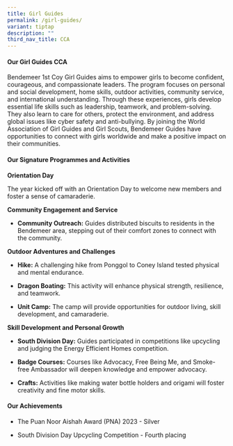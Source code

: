 ```yaml
---
title: Girl Guides
permalink: /girl-guides/
variant: tiptap
description: ""
third_nav_title: CCA
---
```

<h4><strong>Our Girl Guides CCA</strong></h4>
<p>Bendemeer 1st Coy Girl Guides aims to empower girls to become confident,
courageous, and compassionate leaders. The program focuses on personal
and social development, home skills, outdoor activities, community service,
and international understanding. Through these experiences, girls develop
essential life skills such as leadership, teamwork, and problem-solving.
They also learn to care for others, protect the environment, and address
global issues like cyber safety and anti-bullying. By joining the World
Association of Girl Guides and Girl Scouts, Bendemeer Guides have opportunities
to connect with girls worldwide and make a positive impact on their communities.</p>
<h4><strong>Our Signature Programmes and Activities</strong></h4>
<p><strong>Orientation Day</strong>
</p>
<p>The year kicked off with an Orientation Day to welcome new members and
foster a sense of camaraderie.</p>
<p><strong>Community Engagement and Service</strong>
</p>
<ul data-tight="true" class="tight">
<li>
<p><strong>Community Outreach:</strong> Guides distributed biscuits to residents
in the Bendemeer area, stepping out of their comfort zones to connect with
the community.</p>
</li>
</ul>
<p><strong>Outdoor Adventures and Challenges</strong>
</p>
<ul data-tight="true" class="tight">
<li>
<p><strong>Hike:</strong> A challenging hike from Ponggol to Coney Island
tested physical and mental endurance.</p>
</li>
<li>
<p><strong>Dragon Boating:</strong> This activity will enhance physical strength,
resilience, and teamwork.</p>
</li>
<li>
<p><strong>Unit Camp:</strong> The camp will provide opportunities for outdoor
living, skill development, and camaraderie.</p>
</li>
</ul>
<p><strong>Skill Development and Personal Growth</strong>
</p>
<ul data-tight="true" class="tight">
<li>
<p><strong>South Division Day:</strong> Guides participated in competitions
like upcycling and judging the Energy Efficient Homes competition.</p>
</li>
<li>
<p><strong>Badge Courses:</strong> Courses like Advocacy, Free Being Me, and
Smoke-free Ambassador will deepen knowledge and empower advocacy.</p>
</li>
<li>
<p><strong>Crafts:</strong> Activities like making water bottle holders and
origami will foster creativity and fine motor skills.</p>
</li>
</ul>
<h4><strong>Our Achievements</strong></h4>
<ul data-tight="true" class="tight">
<li>
<p>The Puan Noor Aishah Award (PNA) 2023 - Silver</p>
</li>
<li>
<p>South Division Day Upcycling Competition - Fourth placing</p>
</li>
</ul>
<p></p>